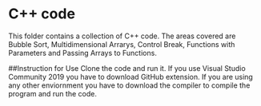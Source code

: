 # C++ code
This folder contains a collection of C++ code. The areas covered are
Bubble Sort, Multidimensional Arrarys, Control Break, Functions with
Parameters and Passing Arrays to Functions. 

##Instruction for Use
Clone the code and run it. If you use Visual Studio Community 2019
you have to download GitHub extension. If you are using any other
enviornment you have to download the compiler to compile the program
and run the code.
